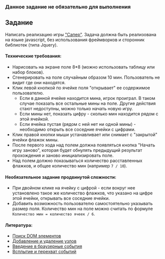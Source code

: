 ### Данное задание не обязательно для выполнения

## Задание

Написать реализацию игры ["Сапер"](http://minesweeper.odd.su/). Задача должна быть реализована на языке javascript, без использования фреймворков и сторонник библиотек (типа Jquery).

#### Технические требования:
- Нарисовать на экране поле 8*8 (можно использовать таблицу или набор блоков).
- Сгенерировать на поле случайным образом 10 мин. Пользователь не видит где они находятся.
- Клик левой кнопкой по ячейке поля "открывает" ее содержимое пользователю.
  - Если в данной ячейке находится мина, игрок проиграл. В таком случае показать все остальные мины на поле. Другие действия стают недоступны, можно только начать новую игру.
  - Если мины нет, показать цифру - сколько мин находится рядом с этой ячейкой.
  - Если ячейка пустая (рядом с ней нет ни одной мины) - необходимо открыть все соседние ячейки с цифрами.
- Клик правой кнопки мыши устанавливает или снимает с "закрытой" ячейки флажок мины.
- После первого хода над полем должна появляться кнопка "Начать игру заново",  которая будет обнулять предыдущий результат прохождения и заново инициализировать поле.
- Над полем должно показываться количество расставленных флажков, и общее количество мин (например `7 / 10`).

#### Необязательное задание продвинутой сложности:
- При двойном клике на ячейку с цифрой - если вокруг нее установлено такое же количество флажков, что указано на цифре этой ячейки, открывать все соседние ячейки.
- Добавить возможность пользователю самостоятельно указывать размер поля. Количество мин на поле можно считать по формуле `Количество мин = количество ячеек / 6`.

#### Литература:
- [Поиск DOM элементов](https://learn.javascript.ru/searching-elements-dom)
- [Добавление и удаление узлов](https://learn.javascript.ru/modifying-document)
- [Введение в браузерные события](https://learn.javascript.ru/introduction-browser-events)
- [Всплытие и перехват событий](https://learn.javascript.ru/event-bubbling)
